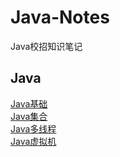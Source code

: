 # Java-Notes
Java校招知识笔记

## Java
[Java基础](https://github.com/HollowKnight24/Java-Notes/blob/master/Java/Java%E5%9F%BA%E7%A1%80.md)  
[Java集合](https://github.com/HollowKnight24/Java-Notes/blob/master/Java/Java%E9%9B%86%E5%90%88.md)  
[Java多线程](https://github.com/HollowKnight24/Java-Notes/blob/master/Java/Java%E5%A4%9A%E7%BA%BF%E7%A8%8B.md)  
[Java虚拟机]()  
